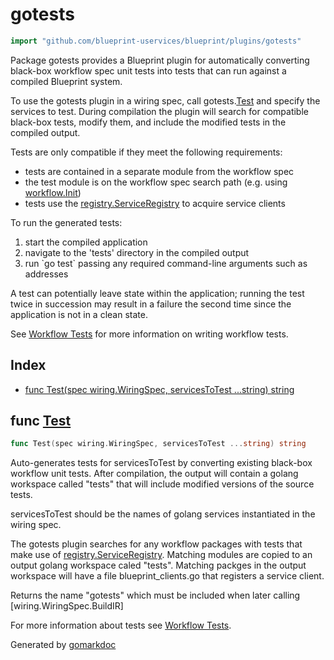 <!-- Code generated by gomarkdoc. DO NOT EDIT -->

# gotests

```go
import "github.com/blueprint-uservices/blueprint/plugins/gotests"
```

Package gotests provides a Blueprint plugin for automatically converting black\-box workflow spec unit tests into tests that can run against a compiled Blueprint system.

To use the gotests plugin in a wiring spec, call gotests.[Test](<#Test>) and specify the services to test. During compilation the plugin will search for compatible black\-box tests, modify them, and include the modified tests in the compiled output.

Tests are only compatible if they meet the following requirements:

- tests are contained in a separate module from the workflow spec
- the test module is on the workflow spec search path \(e.g. using [workflow.Init](<https://github.com/blueprint-uservices/blueprint/tree/main/plugins/workflow>)\)
- tests use the [registry.ServiceRegistry](<https://github.com/blueprint-uservices/blueprint/tree/main/runtime/core/registry>) to acquire service clients

To run the generated tests:

1. start the compiled application
2. navigate to the 'tests' directory in the compiled output
3. run \`go test\` passing any required command\-line arguments such as addresses

A test can potentially leave state within the application; running the test twice in succession may result in a failure the second time since the application is not in a clean state.

See [Workflow Tests](<https://github.com/blueprint-uservices/blueprint/tree/main/docs/manual/workflow_tests.md>) for more information on writing workflow tests.

## Index

- [func Test\(spec wiring.WiringSpec, servicesToTest ...string\) string](<#Test>)


<a name="Test"></a>
## func [Test](<https://github.com/Blueprint-uServices/blueprint/blob/main/plugins/gotests/wiring.go#L54>)

```go
func Test(spec wiring.WiringSpec, servicesToTest ...string) string
```

Auto\-generates tests for servicesToTest by converting existing black\-box workflow unit tests. After compilation, the output will contain a golang workspace called "tests" that will include modified versions of the source tests.

servicesToTest should be the names of golang services instantiated in the wiring spec.

The gotests plugin searches for any workflow packages with tests that make use of [registry.ServiceRegistry](<https://github.com/blueprint-uservices/blueprint/tree/main/runtime/core/registry>). Matching modules are copied to an output golang workspace caled "tests". Matching packges in the output workspace will have a file blueprint\_clients.go that registers a service client.

Returns the name "gotests" which must be included when later calling \[wiring.WiringSpec.BuildIR\]

For more information about tests see [Workflow Tests](<https://github.com/blueprint-uservices/blueprint/tree/main/docs/manual/workflow_tests.md>).

Generated by [gomarkdoc](<https://github.com/princjef/gomarkdoc>)
